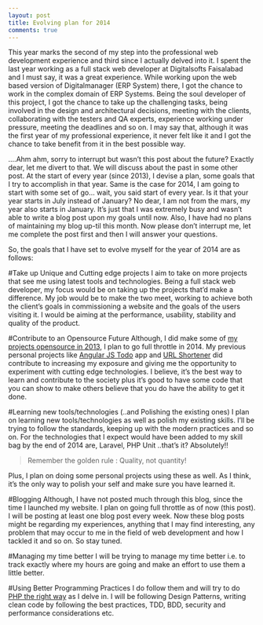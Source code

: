 ```yaml
---
layout: post
title: Evolving plan for 2014
comments: true
---
```


This year marks the second of my step into the professional web development experience and third since I actually delved into it. I spent the last year working as a full stack web developer at Digitalsofts Faisalabad and I must say, it was a great experience. While working upon the web based version of Digitalmanager (ERP System) there, I got the chance to work in the complex domain of ERP Systems. Being the soul developer of this project, I got the chance to take up the challenging tasks, being involved in the design and architectural decisions, meeting with the clients, collaborating with the testers and QA experts, experience working under pressure, meeting the deadlines and so on. I may say that, although it was the first year of my professional experience, it never felt like it and I got the chance to take benefit from it in the best possible way.

….Ahm ahm, sorry to interrupt but wasn’t this post about the future? Exactly dear, let me divert to that. We will discuss about the past in some other post. At the start of every year (since 2013), I devise a plan, some goals that I try to accomplish in that year. Same is the case for 2014, I am going to start with some set of go… wait, you said start of every year. Is it that your year starts in July instead of January? No dear, I am not from the mars, my year also starts in January. It’s just that I was extremely busy and wasn’t able to write a blog post upon my goals until now. Also, I have had no plans of maintaining my blog up-til this month. Now please don’t interrupt me, let me complete the post first and then I will answer your questions.

So, the goals that I have set to evolve myself for the year of 2014 are as follows:

#Take up Unique and Cutting edge projects
I aim to take on more projects that see me using latest tools and technologies. Being a full stack web developer, my focus would be on taking up the projects that’d make a difference. My job would be to make the two meet, working to achieve both the client’s goals in commissioning a website and the goals of the users visiting it. I would be aiming at the performance, usability, stability and quality of the product.

#Contribute to an Opensource Future
Although, I did make some of [my projects opensource in 2013](http://github.com/kamranahmedse), I plan to go full throttle in 2014. My previous personal projects like [Angular JS Todo](https://github.com/kamranahmedse/angularjs-todo) app and [URL Shortener](https://github.com/kamranahmedse/PHP-URLShortener) did contribute to increasing my exposure and giving me the opportunity to experiment with cutting edge technologies. I believe, it’s the best way to learn and contribute to the society plus it’s good to have some code that you can show to make others believe that you do have the ability to get it done.

#Learning new tools/technologies (..and Polishing the existing ones)
I plan on learning new tools/technologies as well as polish my existing skills. I’ll be trying to follow the standards, keeping up with the modern practices and so on. For the technologies that I expect would have been added to my skill bag by the end of 2014 are, Laravel, PHP Unit ..that’s it? Absolutely!!

>Remember the golden rule : Quality, not quantity!

Plus, I plan on doing some personal projects using these as well. As I think, it’s the only way to polish your self and make sure you have learned it.

#Blogging
Although, I have not posted much through this blog, since the time I launched my website. I plan on going full throttle as of now (this post). I will be posting at least one blog post every week. Now these blog posts might be regarding my experiences, anything that I may find interesting, any problem that may occur to me in the field of web development and how I tackled it and so on. So stay tuned.

#Managing my time better
I will be trying to manage my time better i.e. to track exactly where my hours are going and make an effort to use them a little better.

#Using Better Programming Practices
I do follow them and will try to do [PHP the right way](http://www.phptherightway.com/) as I delve in. I will be following Design Patterns, writing clean code by following the best practices, TDD, BDD, security and performance considerations etc.